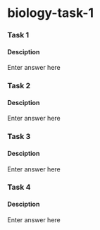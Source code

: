 # biology-task-1

### Task 1
#### Desciption
Enter answer here

### Task 2
#### Desciption
Enter answer here

### Task 3
#### Desciption
Enter answer here

### Task 4
#### Desciption
Enter answer here
